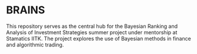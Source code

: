 # BRAINS
This repository serves as the central hub for the Bayesian Ranking and Analysis of Investment Strategies summer project under mentorship at Stamatics IITK. The project explores the use of Bayesian methods in finance and algorithmic trading. 
